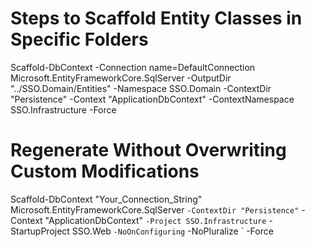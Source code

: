 # Steps to Scaffold Entity Classes in Specific Folders

Scaffold-DbContext -Connection name=DefaultConnection Microsoft.EntityFrameworkCore.SqlServer -OutputDir "../SSO.Domain/Entities" -Namespace SSO.Domain -ContextDir "Persistence" -Context "ApplicationDbContext" -ContextNamespace SSO.Infrastructure -Force


# Regenerate Without Overwriting Custom Modifications

Scaffold-DbContext "Your_Connection_String" Microsoft.EntityFrameworkCore.SqlServer `
    -ContextDir "Persistence" `
    -Context "ApplicationDbContext" `
    -Project SSO.Infrastructure `
    -StartupProject SSO.Web `
    -NoOnConfiguring `
    -NoPluralize `
    -Force
